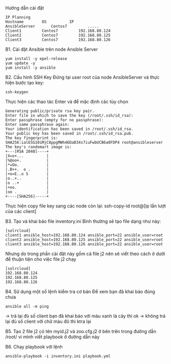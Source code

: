 Hướng dẫn cài đặt
```
IP Planning
Hostname		OS			IP
AnsibleServer		Centos7			.....
Client1			Centos7			192.168.80.124
Client2			Centos7			192.168.80.125
Client3			Centos7			192.168.80.126
```

B1. Cài đặt Ansible trên node Ansible Server
```
yum install -y epel-release 
yum update -y
yum install -y ansible
```
B2. Cấu hình SSH Key
Đứng tại user root của node AnsibleServer và thực hiện bước tạo key: 
```
ssh-keygen
```
Thực hiện các thao tác Enter và để mặc định các tùy chọn
```
Generating public/private rsa key pair.
Enter file in which to save the key (/root/.ssh/id_rsa):
Enter passphrase (empty for no passphrase):
Enter same passphrase again:
Your identification has been saved in /root/.ssh/id_rsa.
Your public key has been saved in /root/.ssh/id_rsa.pub.
The key fingerprint is:
SHA256:ialESG10iMjC8ppgMWh46DaB34s7iuFwbUCB6a0FDP4 root@ansibleserver
The key's randomart image is:
+---[RSA 2048]----+
|X=o+...          |
|%@oo+.           |
|*=Oo.            |
|.B++.  o .       |
|+o=E..o S        |
|o..+..           |
|o ..+            |
|+oo.             |
|oo .             |
+----[SHA256]-----+
```
Thực hiện copy file key sang các node còn lại: ssh-copy-id root@[ip lần lượt của các client]

B3. Tạo và khai báo file inventory.ini
Bình thường sẽ tạo file dạng như này: 
```
[solrcloud]
client1 ansible_host=192.168.80.124 ansible_port=22 ansible_user=root
client2 ansible_host=192.168.80.125 ansible_port=22 ansible_user=root
client3 ansible_host=192.168.80.126 ansible_port=22 ansible_user=root
```
Nhưng do trong phần cài đặt này gồm cả file j2 nên sẽ viết theo cách ở dưới để thuận tiện cho việc file j2 chạy
```
[solrcloud]
192.168.80.124
192.168.80.125
192.168.80.126
```


B4. Sử dụng một số lệnh kiểm tra cơ bản 
Để xem bạn đã khai báo đúng chưa 
```
ansible all -m ping
```

-> trả lại đủ số client bạn đã khai báo với màu xanh lá cây thì ok
-> không trả lại đủ số client với chữ màu đỏ thì ktra lại

B5. Tạo 2 file j2 có tên myid.j2 và zoo.cfg.j2 ở bên trên trong đường dẫn /root/ vì mình viết playbook ở đường dẫn này

B6. Chạy playbook với lệnh
```
ansible-playbook -i inventory.ini playbook.yml
```



